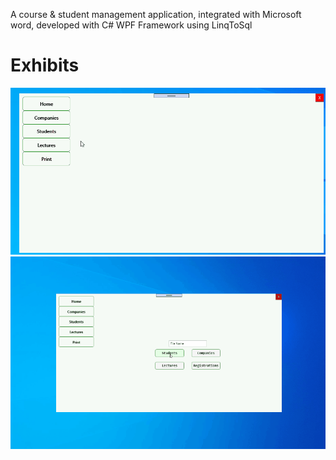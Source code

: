 A course & student management application, integrated with Microsoft word, developed with C# WPF Framework using LinqToSql

# Exhibits
![](Documents/exhibit.gif)
![](Documents/exhibit2.gif)
